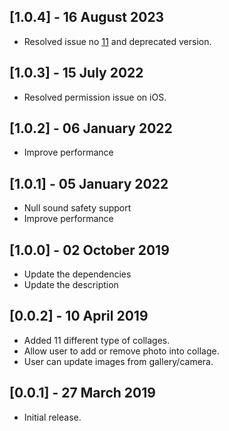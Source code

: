 ## [1.0.4] - 16 August 2023

* Resolved issue no [11](https://github.com/Mindinventory/image-collage-widget/issues/11) and deprecated version.

## [1.0.3] - 15 July 2022

* Resolved permission issue on iOS.

## [1.0.2] - 06 January 2022

* Improve performance

## [1.0.1] - 05 January 2022

* Null sound safety support
* Improve performance

## [1.0.0] - 02 October 2019

* Update the dependencies
* Update the description

## [0.0.2] - 10 April 2019

* Added 11 different type of collages.
* Allow user to add or remove photo into collage.
* User can update images from gallery/camera.

## [0.0.1] - 27 March 2019

* Initial release.
